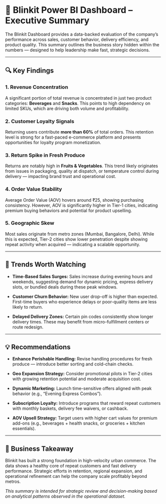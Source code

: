 # 📄 Blinkit Power BI Dashboard – Executive Summary

The Blinkit Dashboard provides a data-backed evaluation of the company’s performance across sales, customer behavior, delivery efficiency, and product quality. This summary outlines the business story hidden within the numbers — designed to help leadership make fast, strategic decisions.

---

## 🔍 Key Findings

### 1. Revenue Concentration
A significant portion of total revenue is concentrated in just two product categories: **Beverages** and **Snacks**. This points to high dependency on limited SKUs, which are driving both volume and profitability.

### 2. Customer Loyalty Signals
Returning users contribute **more than 60%** of total orders. This retention level is strong for a fast-paced e-commerce platform and presents opportunities for loyalty program monetization.

### 3. Return Spike in Fresh Produce
Returns are notably high in **Fruits & Vegetables**. This trend likely originates from issues in packaging, quality at dispatch, or temperature control during delivery — impacting brand trust and operational cost.

### 4. Order Value Stability
Average Order Value (AOV) hovers around ₹25, showing purchasing consistency. However, AOV is significantly higher in Tier-1 cities, indicating premium buying behaviors and potential for product upselling.

### 5. Geographic Skew
Most sales originate from metro zones (Mumbai, Bangalore, Delhi). While this is expected, Tier-2 cities show lower penetration despite showing repeat activity when acquired — indicating a scalable opportunity.

---

## 🧠 Trends Worth Watching

- **Time-Based Sales Surges:** Sales increase during evening hours and weekends, suggesting demand for dynamic pricing, express delivery slots, or bundled deals during these peak windows.

- **Customer Churn Behavior:** New user drop-off is higher than expected. First-time buyers who experience delays or poor-quality items are less likely to return.

- **Delayed Delivery Zones:** Certain pin codes consistently show longer delivery times. These may benefit from micro-fulfillment centers or route redesign.

---

## 💡 Recommendations

- **Enhance Perishable Handling:** Revise handling procedures for fresh produce — introduce better sorting and cold-chain checks.

- **Geo Expansion Strategy:** Consider promotional pilots in Tier-2 cities with growing retention potential and moderate acquisition cost.

- **Dynamic Marketing:** Launch time-sensitive offers aligned with peak behavior (e.g., “Evening Express Combos”).

- **Subscription Loyalty:** Introduce programs that reward repeat customers with monthly baskets, delivery fee waivers, or cashback.

- **AOV Upsell Strategy:** Target users with higher cart values for premium add-ons (e.g., beverages + health snacks, or groceries + kitchen essentials).

---

## 🚀 Business Takeaway

Blinkit has built a strong foundation in high-velocity urban commerce. The data shows a healthy core of repeat customers and fast delivery performance. Strategic efforts in retention, regional expansion, and operational refinement can help the company scale profitably beyond metros.

_This summary is intended for strategic review and decision-making based on analytical patterns observed in the operational dataset._
